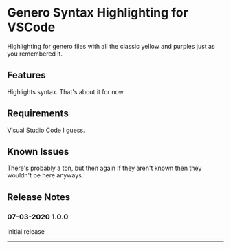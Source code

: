 # Genero Syntax Highlighting for VSCode

Highlighting for genero files with all the classic yellow and purples just as you remembered it.

## Features

Highlights syntax. That's about it for now.

## Requirements

Visual Studio Code I guess.

## Known Issues

There's probably a ton, but then again if they aren't known then they wouldn't be here anyways.

## Release Notes

### 07-03-2020 1.0.0

Initial release

-----------------------------------------------------------------------------------------------------------


